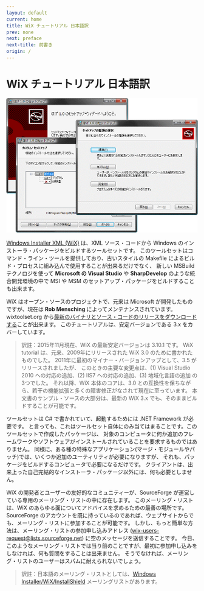 ```yaml
---
layout: default
current: home
title: WiX チュートリアル 日本語訳
prev: none
next: preface
next-title: 前書き
origin: /
---
```

# WiX チュートリアル 日本語訳

![WiX 3](images/wix3.png)

[Windows Installer XML (WiX)](http://wixtoolset.org/) は、XML ソース・コードから Windows のインストーラ・パッケージをビルドするツールセットです。
このツールセットはコマンド・ライン・ツールを提供しており、古いスタイルの Makefile によるビルド・プロセスに組み込んで使用することが出来るだけでなく、
新しい MSBuild テクノロジを使って **Microsoft の Visual Studio** や **SharpDevelop** のような統合開発環境の中で
MSI や MSM のセットアップ・パッケージをビルドすることも出来ます。

WiX はオープン・ソースのプロジェクトで、元来は Microsoft が開発したものですが、現在は **Rob Mensching** によってメンテナンスされています。
wixtoolset.org から[最新のバイナリとソース・コードのリリースをダウンロードする](http://wixtoolset.org/releases/)ことが出来ます。
このチュートリアルは、安定バージョンである 3.x をカバーしています。

> 訳註：2015年11月現在、WiX の最新安定バージョンは 3.10.1 です。
> WiX tutorial は、元来、2009年にリリースされた WiX 3.0 のために書かれたものでした。
> 2011年に最初のマイナー・バージョンアップとして、3.5 がリリースされましたが、
> このときの主要な変更点は、(1) Visual Studio 2010 への対応の追加、(2) IIS7 への対応の追加、(3) 地域化言語の追加 の3つでした。
> それ以降、WiX 本体のコアは、3.0 との互換性を保ちながら、若干の機能拡張と多くの障害修正がなされて現在に至っています。
> 本文書のサンプル・ソースの大部分は、最新の WiX 3.x でも、そのままビルドすることが可能です。

ツールセットは C# で書かれていて、起動するためには .NET Framework が必要です。
と言っても、これはツールセット自体にのみ当てはまることです。このツールセットで作成したパッケージは、
対象のコンピュータに何か追加のフレームワークやソフトウェアがインストールされていることを要求するものではありません。
同様に、ある種の特殊なアプリケーション(マージ・モジュールやパッチ)では、いくつか追加のユーティリティが必要になりますが、
それも、パッケージをビルドするコンピュータで必要になるだけです。
クライアントは、出来上った自己完結的なインストーラ・パッケージ以外には、何も必要としません。

WiX の開発者とユーザーの友好的なコミュニティーが、SourceForge が運営している専用のメーリング・リストの中に存在します。
このメーリング・リストは、WiX のあらゆる面についてアドバイスを求めるための最善の場所です。
SourceForge のアカウントを既に持っているのであれば、ウェブサイトからでも、メーリング・リストに参加することが可能です。
しかし、もっと簡単な方法は、メーリング・リストの参加申し込みアドレス (<wix-users-request@lists.sourceforge.net>) に空のメッセージを送信することです。
今日、このようなメーリング・リストでは当り前のことですが、最初に参加申し込みをしなければ、何も質問をすることは出来ません。
そうでなければ、メーリング・リストのユーザーはスパムに耐えられないでしょう。

> 訳註：日本語のメーリング・リストとしては、[Windows Installer/WiX/InstallShield](http://www.freeml.com/msi) メーリングリストがあります。